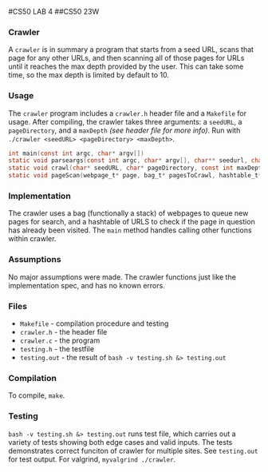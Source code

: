 #CS50 LAB 4
##CS50 23W

### Crawler

A `crawler` is in summary a program that starts from a seed URL, scans that page for any other URLs, and then scanning all of those pages for URLs until it reaches the max depth provided by the user. This can take some time, so the max depth is limited by default to 10.

### Usage

The `crawler` program includes a `crawler.h` header file and a `Makefile` for usage. After compiling, the crawler takes three arguments: a `seedURL`, a `pageDirectory`, and a `maxDepth` _(see header file for more info)_. 
Run with `./crawler <seedURL> <pageDirectory> <maxDepth>`.

```c
int main(const int argc, char* argv[])
static void parseargs(const int argc, char* argv[], char** seedurl, char** pagedirectory, int* maxdepth);
static void crawl(char* seedURL, char* pageDirectory, const int maxDepth);
static void pageScan(webpage_t* page, bag_t* pagesToCrawl, hashtable_t* pagesSeen);
```

### Implementation 

The crawler uses a bag (functionally a stack) of webpages to queue new pages for search, and a hashtable of URLS to check if the page in question has already been visited. The `main` method handles calling other functions within crawler. 

### Assumptions
No major assumptions were made. The crawler functions just like the implementation spec, and has no known errors. 

### Files
* `Makefile` - compilation procedure and testing
* `crawler.h` - the header file 
* `crawler.c` - the program
* `testing.h` - the testfile
* `testing.out` - the result of `bash -v testing.sh &> testing.out`

### Compilation

To compile, `make`. 

### Testing 

`bash -v testing.sh &> testing.out` runs test file, which carries out a variety of tests showing both edge cases and valid inputs. The tests demonstrates correct funciton of crawler for multiple sites.
See `testing.out` for test output. 
For valgrind, `myvalgrind ./crawler`. 
